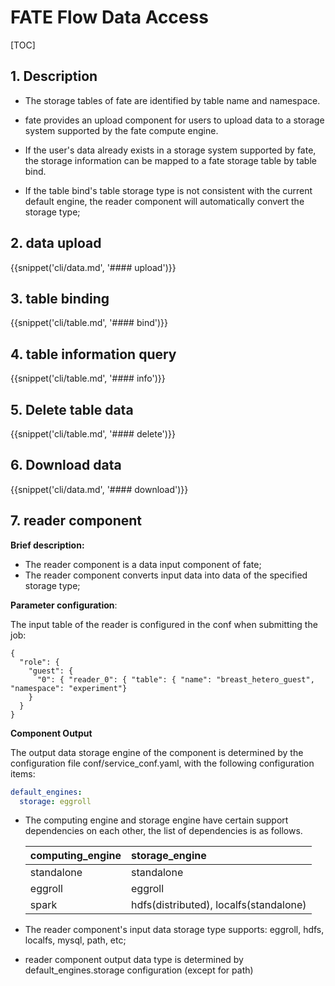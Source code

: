 # FATE Flow Data Access

[TOC]

## 1. Description

- The storage tables of fate are identified by table name and namespace.

- fate provides an upload component for users to upload data to a storage system supported by the fate compute engine.

- If the user's data already exists in a storage system supported by fate, the storage information can be mapped to a fate storage table by table bind.

- If the table bind's table storage type is not consistent with the current default engine, the reader component will automatically convert the storage type;

  

## 2. data upload

{{snippet('cli/data.md', '#### upload')}}

## 3. table binding

{{snippet('cli/table.md', '#### bind')}}


## 4. table information query

{{snippet('cli/table.md', '#### info')}}

## 5. Delete table data

{{snippet('cli/table.md', '#### delete')}}



## 6. Download data

{{snippet('cli/data.md', '#### download')}}



## 7. reader component

**Brief description:** 

- The reader component is a data input component of fate;
- The reader component converts input data into data of the specified storage type;

**Parameter configuration**:

The input table of the reader is configured in the conf when submitting the job:

```shell
{
  "role": {
    "guest": {
      "0": { "reader_0": { "table": { "name": "breast_hetero_guest", "namespace": "experiment"}
    }
  }
}

```

**Component Output**

The output data storage engine of the component is determined by the configuration file conf/service_conf.yaml, with the following configuration items:

```yaml
default_engines:
  storage: eggroll
```

- The computing engine and storage engine have certain support dependencies on each other, the list of dependencies is as follows.

  | computing_engine | storage_engine |
  | :--------------- | :---------------------------- |
  | standalone | standalone |
  | eggroll | eggroll |
  | spark | hdfs(distributed), localfs(standalone) |

- The reader component's input data storage type supports: eggroll, hdfs, localfs, mysql, path, etc;
- reader component output data type is determined by default_engines.storage configuration (except for path)

